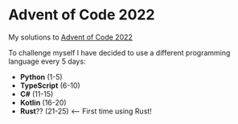 # Advent of Code 2022
My solutions to [Advent of Code 2022](https://adventofcode.com/2022)

To challenge myself I have decided to use a different programming language every 5 days:
* **Python** (1-5)
* **TypeScript** (6-10)
* **C#** (11-15)
* **Kotlin** (16-20)
* **Rust**?? (21-25) <-- First time using Rust!

